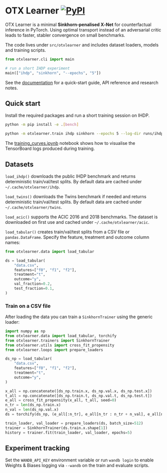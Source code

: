 # OTX Learner [![PyPI](https://img.shields.io/pypi/v/otxlearner.svg)](https://pypi.org/project/otxlearner/)


OTX Learner is a minimal **Sinkhorn‑penalised X‑Net** for counterfactual inference in PyTorch. Using optimal transport instead of an adversarial critic leads to faster, stabler convergence on small benchmarks.

The code lives under `src/otxlearner` and includes dataset loaders, models and training scripts.

```python
from otxlearner.cli import main

# run a short IHDP experiment
main(["ihdp", "sinkhorn", "--epochs", "5"])
```

See the [documentation](https://otxlearner.readthedocs.io/) for a quick-start guide, API reference and research notes.

## Quick start

Install the required packages and run a short training session on IHDP.

```bash
python -m pip install -e .[bench]

python -m otxlearner.train ihdp sinkhorn --epochs 5 --log-dir runs/ihdp
```

The [training_curves.ipynb](examples/training_curves.ipynb) notebook shows how to visualise the TensorBoard logs produced during training.

## Datasets

`load_ihdp()` downloads the public IHDP benchmark and returns deterministic train/val/test splits. By default data are cached under `~/.cache/otxlearner/ihdp`.

`load_twins()` downloads the Twins benchmark if needed and returns deterministic train/val/test splits. By default data are cached under `~/.cache/otxlearner/twins`.

`load_acic()` supports the ACIC 2016 and 2018 benchmarks. The dataset is downloaded on first use and cached under `~/.cache/otxlearner/acic`.

`load_tabular()` creates train/val/test splits from a CSV file or `pandas.DataFrame`. Specify the feature, treatment and outcome column names:

```python
from otxlearner.data import load_tabular

ds = load_tabular(
    "data.csv",
    features=["f0", "f1", "f2"],
    treatment="t",
    outcome="y",
    val_fraction=0.2,
    test_fraction=0.1,
)
```

### Train on a CSV file

After loading the data you can train a `SinkhornTrainer` using the generic
loader:

```python
import numpy as np
from otxlearner.data import load_tabular, torchify
from otxlearner.trainers import SinkhornTrainer
from otxlearner.utils import cross_fit_propensity
from otxlearner.loops import prepare_loaders

ds_np = load_tabular(
    "data.csv",
    features=["f0", "f1", "f2"],
    treatment="t",
    outcome="y",
)

x_all = np.concatenate([ds_np.train.x, ds_np.val.x, ds_np.test.x])
t_all = np.concatenate([ds_np.train.t, ds_np.val.t, ds_np.test.t])
e_all = cross_fit_propensity(x_all, t_all, seed=0)
n_tr = len(ds_np.train.x)
n_val = len(ds_np.val.x)
ds = torchify(ds_np, (e_all[:n_tr], e_all[n_tr : n_tr + n_val], e_all[n_tr + n_val :]))

train_loader, val_loader = prepare_loaders(ds, batch_size=512)
trainer = SinkhornTrainer(ds.train.x.shape[1])
history = trainer.fit(train_loader, val_loader, epochs=5)
```

## Experiment tracking

Set the `WANDB_API_KEY` environment variable or run `wandb login` to enable Weights & Biases logging via `--wandb` on the train and evaluate scripts.

